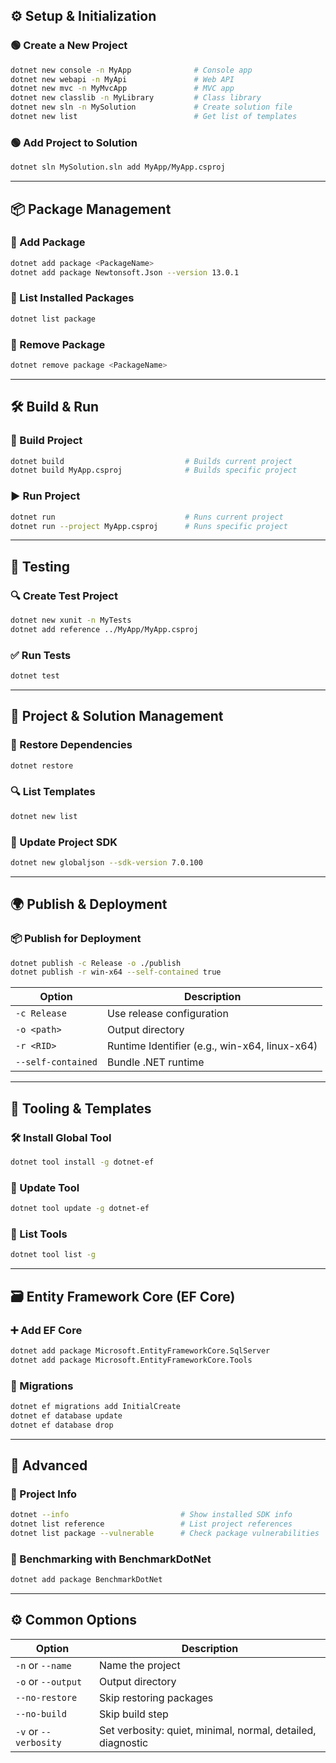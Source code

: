 ## ⚙️ Setup & Initialization

### 🟢 Create a New Project
```bash
dotnet new console -n MyApp              # Console app
dotnet new webapi -n MyApi               # Web API
dotnet new mvc -n MyMvcApp               # MVC app
dotnet new classlib -n MyLibrary         # Class library
dotnet new sln -n MySolution             # Create solution file
dotnet new list                          # Get list of templates
```

### 🟢 Add Project to Solution
```bash
dotnet sln MySolution.sln add MyApp/MyApp.csproj
```

---

## 📦 Package Management

### 🔵 Add Package
```bash
dotnet add package <PackageName>
dotnet add package Newtonsoft.Json --version 13.0.1
```

### 🔵 List Installed Packages
```bash
dotnet list package
```

### 🔵 Remove Package
```bash
dotnet remove package <PackageName>
```

---

## 🛠️ Build & Run

### 🔧 Build Project
```bash
dotnet build                           # Builds current project
dotnet build MyApp.csproj              # Builds specific project
```

### ▶️ Run Project
```bash
dotnet run                             # Runs current project
dotnet run --project MyApp.csproj      # Runs specific project
```

---

## 🧪 Testing

### 🔍 Create Test Project
```bash
dotnet new xunit -n MyTests
dotnet add reference ../MyApp/MyApp.csproj
```

### ✅ Run Tests
```bash
dotnet test
```

---

## 🧱 Project & Solution Management

### 📂 Restore Dependencies
```bash
dotnet restore
```

### 🔍 List Templates
```bash
dotnet new list
```

### 📝 Update Project SDK
```bash
dotnet new globaljson --sdk-version 7.0.100
```

---

## 🌍 Publish & Deployment

### 📦 Publish for Deployment
```bash
dotnet publish -c Release -o ./publish
dotnet publish -r win-x64 --self-contained true
```

| Option | Description |
|--------|-------------|
| `-c Release` | Use release configuration |
| `-o <path>` | Output directory |
| `-r <RID>` | Runtime Identifier (e.g., win-x64, linux-x64) |
| `--self-contained` | Bundle .NET runtime |

---

## 🧾 Tooling & Templates

### 🛠️ Install Global Tool
```bash
dotnet tool install -g dotnet-ef
```

### 🧼 Update Tool
```bash
dotnet tool update -g dotnet-ef
```

### 📜 List Tools
```bash
dotnet tool list -g
```

---

## 🗃️ Entity Framework Core (EF Core)

### ➕ Add EF Core
```bash
dotnet add package Microsoft.EntityFrameworkCore.SqlServer
dotnet add package Microsoft.EntityFrameworkCore.Tools
```

### 🧱 Migrations
```bash
dotnet ef migrations add InitialCreate
dotnet ef database update
dotnet ef database drop
```

---

## 🧰 Advanced

### 🔎 Project Info
```bash
dotnet --info                         # Show installed SDK info
dotnet list reference                 # List project references
dotnet list package --vulnerable      # Check package vulnerabilities
```

### 🧪 Benchmarking with BenchmarkDotNet
```bash
dotnet add package BenchmarkDotNet
```

---

## ⚙️ Common Options
| Option | Description |
|--------|-------------|
| `-n` or `--name` | Name the project |
| `-o` or `--output` | Output directory |
| `--no-restore` | Skip restoring packages |
| `--no-build` | Skip build step |
| `-v` or `--verbosity` | Set verbosity: quiet, minimal, normal, detailed, diagnostic |

